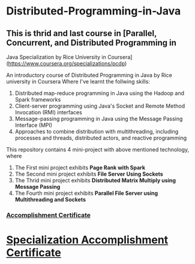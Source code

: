 # Distributed-Programming-in-Java

## This is thrid and last course in [Parallel, Concurrent, and Distributed Programming in 
Java Specialization by Rice University in Coursera](https://www.coursera.org/specializations/pcdp)

An introductory course of  Distributed Programming in Java by Rice university in Coursera 
Where I've learnt the follwing skills:
1. Distributed map-reduce programming in Java using the Hadoop and Spark frameworks
2. Client-server programming using Java's Socket and Remote Method Invocation (RMI) interfaces
3. Message-passing programming in Java using the Message Passing Interface (MPI)
4. Approaches to combine distribution with multithreading, including processes and threads, distributed actors, and reactive programming


This repository contains 4 mini-project with above mentioned technology, where
1. The First mini project exhibits __Page Rank with Spark__
2. The Second mini project exhibits __File Server Using Sockets__
3. The Thrid mini project exhibits  __Distributed Matrix Multiply using Message Passing__
4. The Fourth mini project exhibits __Parallel File Server using Multithreading and Sockets__



### [Accomplishment Certificate](https://github.com/mmncoder/Coursera-Certificates/blob/master/3.3.%20Distributed%20Programming%20in%20Java.pdf)

# [Specialization Accomplishment Certificate](https://github.com/mmncoder/Coursera-Certificates/blob/master/3.4.%20Parallel%2C%20Concurrent%2C%20and%20Distributed%20Specialization.pdf)
